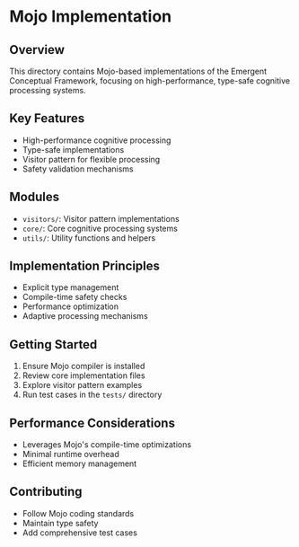 # Mojo Implementation

## Overview
This directory contains Mojo-based implementations of the Emergent Conceptual Framework, focusing on high-performance, type-safe cognitive processing systems.

## Key Features
- High-performance cognitive processing
- Type-safe implementations
- Visitor pattern for flexible processing
- Safety validation mechanisms

## Modules
- `visitors/`: Visitor pattern implementations
- `core/`: Core cognitive processing systems
- `utils/`: Utility functions and helpers

## Implementation Principles
- Explicit type management
- Compile-time safety checks
- Performance optimization
- Adaptive processing mechanisms

## Getting Started
1. Ensure Mojo compiler is installed
2. Review core implementation files
3. Explore visitor pattern examples
4. Run test cases in the `tests/` directory

## Performance Considerations
- Leverages Mojo's compile-time optimizations
- Minimal runtime overhead
- Efficient memory management

## Contributing
- Follow Mojo coding standards
- Maintain type safety
- Add comprehensive test cases
